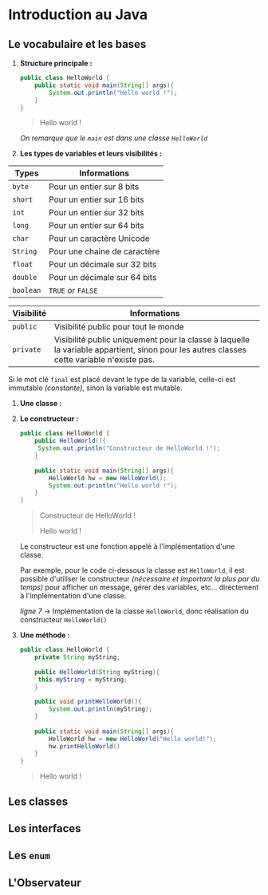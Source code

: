 # Introduction au Java

## Le vocabulaire et les bases

1. **Structure principale :**

   ```java
   public class HelloWorld {
       public static void main(String[] args){
           System.out.println("Hello world !");
       }
   }
   ```

   > Hello world !

   *On remarque que le `main` est dans une classe `HelloWorld`*



2. **Les types de variables et leurs visibilités :**

| Types     | Informations                 |
| --------- | ---------------------------- |
| `byte`    | Pour un entier sur 8 bits    |
| `short`   | Pour un entier sur 16 bits   |
| `int`     | Pour un entier sur 32 bits   |
| `long`    | Pour un entier sur 64 bits   |
| `char`    | Pour un caractère Unicode    |
| `String`  | Pour une chaine de caractère |
| `float`   | Pour un décimale sur 32 bits |
| `double`  | Pour un décimale sur 64 bits |
| `boolean` | `TRUE` or `FALSE`            |



| Visibilité | Informations                                                 |
| ---------- | ------------------------------------------------------------ |
| `public`   | Visibilité public pour tout le monde                         |
| `private`  | Visibilité public uniquement pour la classe à laquelle la variable appartient, sinon pour les autres classes cette variable n'existe pas. |



Si le mot clé `final` est placé devant le type de la variable, celle-ci est immutable *(constante)*, sinon la variable est mutable.



1. **Une classe :**

   

   

1. **Le constructeur :**

   ```java
   public class HelloWorld {
       public HelloWorld(){
       	System.out.println("Constructeur de HelloWorld !");
       }
       
       public static void main(String[] args){
           HelloWorld hw = new HelloWorld();
           System.out.println("Hello world !");
       }
   }
   ```

   > Constructeur de HelloWorld !
   >
   > Hello world !

   

   Le constructeur est une fonction appelé à l'implémentation d'une classe.

   

   Par exemple, pour le code ci-dessous la classe est `HelloWorld`, il est possible d'utiliser le constructeur *(nécessaire et important la plus par du temps)* pour afficher un message, gérer des variables, etc... directement à l'implémentation d'une classe.

   *ligne 7* &rarr; Implémentation de la classe `HelloWorld`, donc réalisation du constructeur `HelloWorld()`

   

    

1. **Une méthode :**

   ```java
   public class HelloWorld {
       private String myString;
       
       public HelloWorld(String myString){
       	this.myString = myString;
       }
       
       public void printHelloWorld(){
           System.out.println(myString);
       }
       
       public static void main(String[] args){
           HelloWorld hw = new HelloWorld("Hello world!");
           hw.printHelloWorld()
       }
   }
   ```

   >  Hello world !

   

## Les classes





## Les interfaces







## Les `enum`





## L'Observateur

